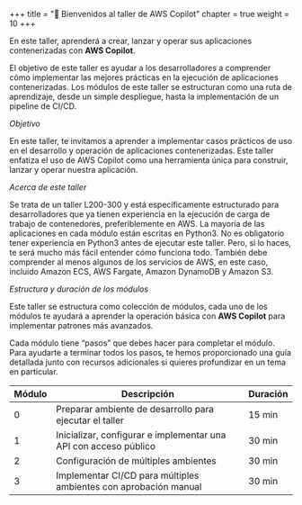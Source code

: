 +++ 
title = "🚀 Bienvenidos al taller de AWS Copilot" 
chapter = true 
weight = 10
+++

En este taller, aprenderá a crear, lanzar y operar sus aplicaciones contenerizadas con **AWS Copilot**.

El objetivo de este taller es ayudar a los desarrolladores a comprender cómo implementar las mejores prácticas en la ejecución de aplicaciones contenerizadas. Los módulos de este taller se estructuran como una ruta de aprendizaje, desde un simple despliegue, hasta la implementación de un pipeline de CI/CD.

*Objetivo*

En este taller, te invitamos a aprender a implementar casos prácticos de uso en el desarrollo y operación de aplicaciones contenerizadas. Este taller enfatiza el uso de AWS Copilot como una herramienta única para construir, lanzar y operar nuestra aplicación.

*Acerca de este taller*

Se trata de un taller L200-300 y está específicamente estructurado para desarrolladores que ya tienen experiencia en la ejecución de carga de trabajo de contenedores, preferiblemente en AWS. La mayoría de las aplicaciones en cada módulo están escritas en Python3. No es obligatorio tener experiencia en Python3 antes de ejecutar este taller. Pero, si lo haces, te será mucho más fácil entender cómo funciona todo. También debe comprender al menos algunos de los servicios de AWS, en este caso, incluido Amazon ECS, AWS Fargate, Amazon DynamoDB y Amazon S3.

*Estructura y duración de los módulos*

Este taller se estructura como colección de módulos, cada uno de los módulos te ayudará a aprender la operación básica con **AWS Copilot** para implementar patrones más avanzados.

Cada módulo tiene “pasos” que debes hacer para completar el módulo. Para ayudarte a terminar todos los pasos, te hemos proporcionado una guía detallada junto con recursos adicionales si quieres profundizar en un tema en particular.


| **Módulo** | **Descripción** | **Duración** |
| ------ | ----------- | ----------- |
| 0 | Preparar ambiente de desarrollo para ejecutar el taller | 15 min |
| 1 | Inicializar, configurar e implementar una API con acceso público | 30 min |
| 2 | Configuración de múltiples ambientes | 30 min |
| 3 | Implementar CI/CD para múltiples ambientes con aprobación manual | 30 min |